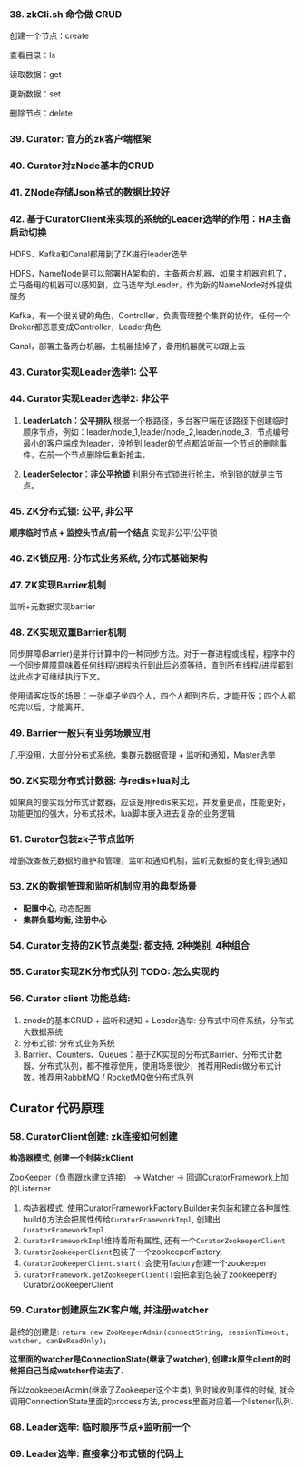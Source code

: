 ### 38. zkCli.sh 命令做 CRUD

创建一个节点：create

查看目录：ls

读取数据：get

更新数据：set

删除节点：delete



### 39. Curator: 官方的zk客户端框架



### 40. Curator对zNode基本的CRUD





### 41. ZNode存储Json格式的数据比较好



### 42. 基于CuratorClient来实现的系统的Leader选举的作用：HA主备启动切换

HDFS、Kafka和Canal都用到了ZK进行leader选举

HDFS，NameNode是可以部署HA架构的，主备两台机器，如果主机器宕机了，立马备用的机器可以感知到，立马选举为Leader，作为新的NameNode对外提供服务 

Kafka，有一个很关键的角色，Controller，负责管理整个集群的协作，任何一个Broker都恶意变成Controller，Leader角色 

Canal，部署主备两台机器，主机器挂掉了，备用机器就可以跟上去



### 43. Curator实现Leader选举1:  公平

### 44. Curator实现Leader选举2:  非公平

1. **LeaderLatch：公平排队**
   根据一个根路径，多台客户端在该路径下创建临时顺序节点，例如：leader/node_1,leader/node_2,leader/node_3，节点编号最小的客户端成为leader，没抢到 leader的节点都监听前一个节点的删除事件，在前一个节点删除后重新抢主。

2. **LeaderSelector：非公平抢锁**
   利用分布式锁进行抢主，抢到锁的就是主节点。



### 45. ZK分布式锁: 公平, 非公平

**顺序临时节点 + 监控头节点/前一个结点** 实现非公平/公平锁



### 46. ZK锁应用: 分布式业务系统, 分布式基础架构





### 47. ZK实现Barrier机制

监听+元数据实现barrier



### 48. ZK实现双重Barrier机制

同步屏障(Barrier)是并行计算中的一种同步方法。对于一群进程或线程，程序中的一个同步屏障意味着任何线程/进程执行到此后必须等待，直到所有线程/进程都到达此点才可继续执行下文。

使用请客吃饭的场景：一张桌子坐四个人，四个人都到齐后，才能开饭；四个人都吃完以后，才能离开。



### 49. Barrier一般只有业务场景应用

几乎没用，大部分分布式系统，集群元数据管理 + 监听和通知，Master选举



### 50. ZK实现分布式计数器: 与redis+lua对比

如果真的要实现分布式计数器，应该是用redis来实现，并发量更高，性能更好，功能更加的强大，分布式技术，lua脚本嵌入进去复杂的业务逻辑



### 51. Curator包装zk子节点监听

增删改查做元数据的维护和管理，监听和通知机制，监听元数据的变化得到通知

 

### 53. ZK的数据管理和监听机制应用的典型场景

- **配置中心**, 动态配置
- **集群负载均衡, 注册中心** 



### 54. Curator支持的ZK节点类型: 都支持, 2种类别, 4种组合





### 55. Curator实现ZK分布式队列 TODO: 怎么实现的





### 56. Curator client 功能总结:

1. znode的基本CRUD + 监听和通知 + Leader选举: 分布式中间件系统，分布式大数据系统
2. 分布式锁: 分布式业务系统
3. Barrier、Counters、Queues：基于ZK实现的分布式Barrier、分布式计数器、分布式队列，都不推荐使用，使用场景很少，推荐用Redis做分布式计数，推荐用RabbitMQ / RocketMQ做分布式队列







## Curator 代码原理



### 58. CuratorClient创建: zk连接如何创建

**构造器模式, 创建一个封装zkClient**

ZooKeeper（负责跟zk建立连接） -> Watcher -> 回调CuratorFramework上加的Listerner

1. 构造器模式: 使用CuratorFrameworkFactory.Builder来包装和建立各种属性. build()方法会把属性传给`CuratorFrameworkImpl`, 创建出`CuratorFrameworkImpl`
2. `CuratorFrameworkImpl`维持着所有属性, 还有一个`CuratorZookeeperClient`
3. `CuratorZookeeperClient`包装了一个zookeeperFactory, 
4. `CuratorZookeeperClient.start()`会使用factory创建一个zookeeper
5. `curatorFramework.getZookeeperClient()`会把拿到包装了zookeeper的CuratorZookeeperClient



### 59. Curator创建原生ZK客户端, 并注册watcher

最终的创建是: `return new ZooKeeperAdmin(connectString, sessionTimeout, watcher, canBeReadOnly);`

**这里面的watcher是ConnectionState(继承了watcher), 创建zk原生client的时候把自己当成watcher传进去了.**

所以zookeeperAdmin(继承了Zookeeper这个主类), 到时候收到事件的时候, 就会调用ConnectionState里面的process方法, process里面对应着一个listener队列.















### 68. Leader选举: 临时顺序节点+监听前一个



### 69. Leader选举: 直接拿分布式锁的代码上



















